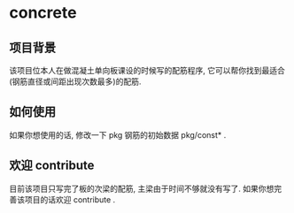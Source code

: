 # concrete

## 项目背景
该项目位本人在做混凝土单向板课设的时候写的配筋程序, 它可以帮你找到最适合(钢筋直径或间距出现次数最多)的配筋.

## 如何使用
如果你想使用的话, 修改一下 pkg 钢筋的初始数据 pkg/const* .

## 欢迎 contribute
目前该项目只写完了板的次梁的配筋, 主梁由于时间不够就没有写了. 如果你想完善该项目的话欢迎 contribute .